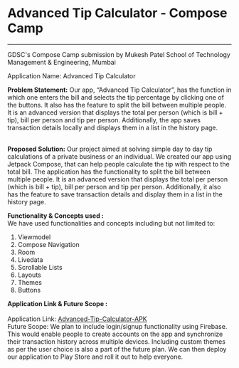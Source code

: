 # Advanced Tip Calculator - Compose Camp

---

GDSC's Compose Camp submission by Mukesh Patel School of Technology Management &amp; Engineering, Mumbai

Application Name: Advanced Tip Calculator

<b> Problem Statement:</b>
Our app, “Advanced Tip Calculator”, has the function in which one enters the bill and selects the tip percentage by clicking one of the buttons. It also has the feature to split the bill between multiple people. It is an advanced version that displays the total per person (which is bill + tip), bill per person and tip per person. Additionally, the app saves transaction details locally and displays them in a list in the history page.

<br>
<b> Proposed Solution:</b>
Our project aimed at solving simple day to day tip calculations of a private business or an individual. We created our app using Jetpack Compose, that can help people calculate the tip with respect to the total bill. The application has the functionality to split the bill between multiple people. It is an advanced version that displays the total per person (which is bill + tip), bill per person and tip per person. Additionally, it also has the feature to save transaction details and display them in a list in the history page.

<b> Functionality & Concepts used : </b> <br>
We have used functionalities and concepts including but not limited to:
1) Viewmodel
2) Compose Navigation
3) Room
4) Livedata
5) Scrollable Lists
6) Layouts
7) Themes
8) Buttons

<b> Application Link & Future Scope : </b>
<br> <br>
Application Link: [Advanced-Tip-Calculator-APK](https://drive.google.com/file/d/1xXJanxT2mpZADDUg8TgvABaruUFiTpfz/view?usp=sharing)
<br>
Future Scope: We plan to include login/signup functionality using Firebase. This would enable people to create accounts on the app and synchronize their transaction history across multiple devices. Including custom themes as per the user choice is also a part of the future plan. We can then deploy our application to Play Store and roll it out to help everyone.